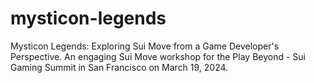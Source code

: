 # mysticon-legends
Mysticon Legends: Exploring Sui Move from a Game Developer's Perspective. An engaging Sui Move workshop for the Play Beyond - Sui Gaming Summit in San Francisco on March 19, 2024.
